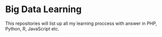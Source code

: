 # Big Data Learning
This repositories will list up all my learning proccess with answer in PHP, Python, R, JavaScript etc.
